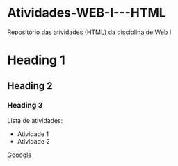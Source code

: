 # Atividades-WEB-I---HTML
Repositório das atividades (HTML) da disciplina de Web I

# Heading 1
## Heading 2
### Heading 3

Lista de atividades:

- Atividade 1
- Atividade 2

[Gooogle](google.com.br)
